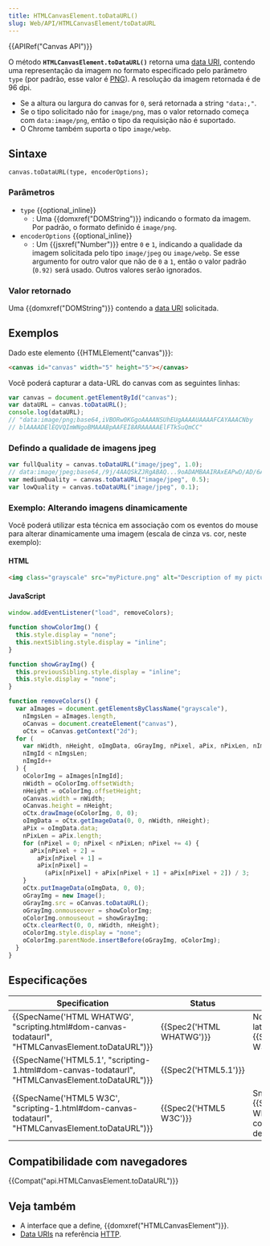 ```yaml
---
title: HTMLCanvasElement.toDataURL()
slug: Web/API/HTMLCanvasElement/toDataURL
---
```


{{APIRef("Canvas API")}}

O método **`HTMLCanvasElement.toDataURL()`** retorna uma [data URI](/pt-BR/docs/Web/HTTP/data_URIs), contendo uma representação da imagem no formato especificado pelo parâmetro `type` (por padrão, esse valor é [PNG](https://en.wikipedia.org/wiki/Portable_Network_Graphics)). A resolução da imagem retornada é de 96 dpi.

- Se a altura ou largura do canvas for `0`, será retornada a string `"data:,"`.
- Se o tipo solicitado não for `image/png`, mas o valor retornado começa com `data:image/png`, então o tipo da requisição não é suportado.
- O Chrome também suporta o tipo `image/webp`.

## Sintaxe

```
canvas.toDataURL(type, encoderOptions);
```

### Parâmetros

- `type` {{optional_inline}}
  - : Uma {{domxref("DOMString")}} indicando o formato da imagem. Por padrão, o formato definido é `image/png`.
- `encoderOptions` {{optional_inline}}
  - : Um {{jsxref("Number")}} entre `0` e `1`, indicando a qualidade da imagem solicitada pelo tipo `image/jpeg` ou `image/webp`.
    Se esse argumento for outro valor que não de `0` a `1`, então o valor padrão (`0.92)` será usado. Outros valores serão ignorados.

### Valor retornado

Uma {{domxref("DOMString")}} contendo a [data URI](/pt-BR/docs/Web/HTTP/data_URIs) solicitada.

## Exemplos

Dado este elemento {{HTMLElement("canvas")}}:

```html
<canvas id="canvas" width="5" height="5"></canvas>
```

Você poderá capturar a data-URL do canvas com as seguintes linhas:

```js
var canvas = document.getElementById("canvas");
var dataURL = canvas.toDataURL();
console.log(dataURL);
// "data:image/png;base64,iVBORw0KGgoAAAANSUhEUgAAAAUAAAAFCAYAAACNby
// blAAAADElEQVQImWNgoBMAAABpAAFEI8ARAAAAAElFTkSuQmCC"
```

### Defindo a qualidade de imagens jpeg

```js
var fullQuality = canvas.toDataURL("image/jpeg", 1.0);
// data:image/jpeg;base64,/9j/4AAQSkZJRgABAQ...9oADAMBAAIRAxEAPwD/AD/6AP/Z"
var mediumQuality = canvas.toDataURL("image/jpeg", 0.5);
var lowQuality = canvas.toDataURL("image/jpeg", 0.1);
```

### Exemplo: Alterando imagens dinamicamente

Você poderá utilizar esta técnica em associação com os eventos do mouse para alterar dinamicamente uma imagem (escala de cinza vs. cor, neste exemplo):

#### HTML

```html
<img class="grayscale" src="myPicture.png" alt="Description of my picture" />
```

#### JavaScript

```js
window.addEventListener("load", removeColors);

function showColorImg() {
  this.style.display = "none";
  this.nextSibling.style.display = "inline";
}

function showGrayImg() {
  this.previousSibling.style.display = "inline";
  this.style.display = "none";
}

function removeColors() {
  var aImages = document.getElementsByClassName("grayscale"),
    nImgsLen = aImages.length,
    oCanvas = document.createElement("canvas"),
    oCtx = oCanvas.getContext("2d");
  for (
    var nWidth, nHeight, oImgData, oGrayImg, nPixel, aPix, nPixLen, nImgId = 0;
    nImgId < nImgsLen;
    nImgId++
  ) {
    oColorImg = aImages[nImgId];
    nWidth = oColorImg.offsetWidth;
    nHeight = oColorImg.offsetHeight;
    oCanvas.width = nWidth;
    oCanvas.height = nHeight;
    oCtx.drawImage(oColorImg, 0, 0);
    oImgData = oCtx.getImageData(0, 0, nWidth, nHeight);
    aPix = oImgData.data;
    nPixLen = aPix.length;
    for (nPixel = 0; nPixel < nPixLen; nPixel += 4) {
      aPix[nPixel + 2] =
        aPix[nPixel + 1] =
        aPix[nPixel] =
          (aPix[nPixel] + aPix[nPixel + 1] + aPix[nPixel + 2]) / 3;
    }
    oCtx.putImageData(oImgData, 0, 0);
    oGrayImg = new Image();
    oGrayImg.src = oCanvas.toDataURL();
    oGrayImg.onmouseover = showColorImg;
    oColorImg.onmouseout = showGrayImg;
    oCtx.clearRect(0, 0, nWidth, nHeight);
    oColorImg.style.display = "none";
    oColorImg.parentNode.insertBefore(oGrayImg, oColorImg);
  }
}
```

## Especificações

| Specification                                                                                     | Status                   | Comment                                                                        |
| ------------------------------------------------------------------------------------------------- | ------------------------ | ------------------------------------------------------------------------------ |
| {{SpecName('HTML WHATWG', "scripting.html#dom-canvas-todataurl", "HTMLCanvasElement.toDataURL")}} | {{Spec2('HTML WHATWG')}} | No change since the latest snapshot, {{SpecName('HTML5 W3C')}}                 |
| {{SpecName('HTML5.1', "scripting-1.html#dom-canvas-todataurl", "HTMLCanvasElement.toDataURL")}}   | {{Spec2('HTML5.1')}}     |                                                                                |
| {{SpecName('HTML5 W3C', "scripting-1.html#dom-canvas-todataurl", "HTMLCanvasElement.toDataURL")}} | {{Spec2('HTML5 W3C')}}   | Snapshot of the {{SpecName('HTML WHATWG')}} containing the initial definition. |

## Compatibilidade com navegadores

{{Compat("api.HTMLCanvasElement.toDataURL")}}

## Veja também

- A interface que a define, {{domxref("HTMLCanvasElement")}}.
- [Data URIs](/pt-BR/docs/Web/HTTP/data_URIs) na referência [HTTP](/pt-BR/docs/Web/HTTP).
